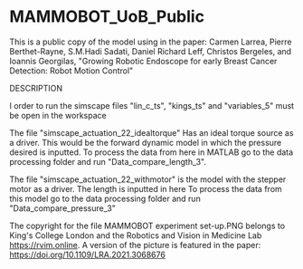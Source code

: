 # MAMMOBOT_UoB_Public
This is a public copy of the model using in the paper:
Carmen Larrea, Pierre Berthet-Rayne, S.M.Hadi Sadati, Daniel Richard Leff, Christos Bergeles, and Ioannis Georgilas, "Growing Robotic Endoscope for early Breast Cancer Detection: Robot Motion Control"

DESCRIPTION

I order to run the simscape files "lin_c_ts", "kings_ts" and "variables_5" must be open in the workspace

The file "simscape_actuation_22_idealtorque" Has an ideal torque source as a driver. This would be the forward dynamic model in which the pressure desired is inputted.
To process the data from here in MATLAB go to the data processing folder and run "Data_compare_length_3".

The file "simscape_actuation_22_withmotor" is the model with the stepper motor as a driver. The length is inputted in here
To process the data from this model go to the data processing folder and run "Data_compare_pressure_3"

The copyright for the file MAMMOBOT experiment set-up.PNG belongs to King's College London and the Robotics and Vision in Medicine Lab https://rvim.online.
A version of the picture is featured in the paper: https://doi.org/10.1109/LRA.2021.3068676

